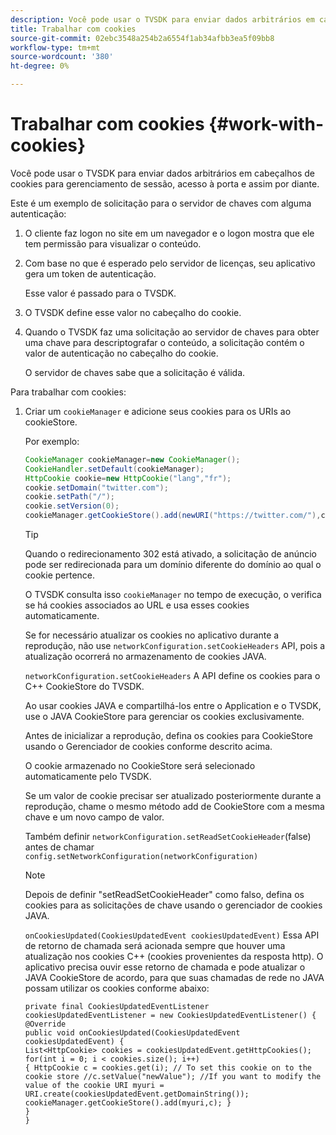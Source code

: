 ```yaml
---
description: Você pode usar o TVSDK para enviar dados arbitrários em cabeçalhos de cookies para gerenciamento de sessão, acesso à porta e assim por diante.
title: Trabalhar com cookies
source-git-commit: 02ebc3548a254b2a6554f1ab34afbb3ea5f09bb8
workflow-type: tm+mt
source-wordcount: '380'
ht-degree: 0%

---
```


# Trabalhar com cookies {#work-with-cookies}

Você pode usar o TVSDK para enviar dados arbitrários em cabeçalhos de cookies para gerenciamento de sessão, acesso à porta e assim por diante.

Este é um exemplo de solicitação para o servidor de chaves com alguma autenticação:

1. O cliente faz logon no site em um navegador e o logon mostra que ele tem permissão para visualizar o conteúdo.
1. Com base no que é esperado pelo servidor de licenças, seu aplicativo gera um token de autenticação.

   Esse valor é passado para o TVSDK.
1. O TVSDK define esse valor no cabeçalho do cookie.
1. Quando o TVSDK faz uma solicitação ao servidor de chaves para obter uma chave para descriptografar o conteúdo, a solicitação contém o valor de autenticação no cabeçalho do cookie.

   O servidor de chaves sabe que a solicitação é válida.

Para trabalhar com cookies:

1. Criar um `cookieManager` e adicione seus cookies para os URIs ao cookieStore.

   Por exemplo:

   ```java
   CookieManager cookieManager=new CookieManager(); 
   CookieHandler.setDefault(cookieManager);  
   HttpCookie cookie=new HttpCookie("lang","fr"); 
   cookie.setDomain("twitter.com");  
   cookie.setPath("/"); 
   cookie.setVersion(0); 
   cookieManager.getCookieStore().add(newURI("https://twitter.com/"),cookie);
   ```

   >[!TIP]
   >
   >Quando o redirecionamento 302 está ativado, a solicitação de anúncio pode ser redirecionada para um domínio diferente do domínio ao qual o cookie pertence.

   O TVSDK consulta isso `cookieManager` no tempo de execução, o verifica se há cookies associados ao URL e usa esses cookies automaticamente.

   Se for necessário atualizar os cookies no aplicativo durante a reprodução, não use `networkConfiguration.setCookieHeaders` API, pois a atualização ocorrerá no armazenamento de cookies JAVA.

   `networkConfiguration.setCookieHeaders` A API define os cookies para o C++ CookieStore do TVSDK.

   Ao usar cookies JAVA e compartilhá-los entre o Application e o TVSDK, use o JAVA CookieStore para gerenciar os cookies exclusivamente.

   Antes de inicializar a reprodução, defina os cookies para CookieStore usando o Gerenciador de cookies conforme descrito acima.

   O cookie armazenado no CookieStore será selecionado automaticamente pelo TVSDK.

   Se um valor de cookie precisar ser atualizado posteriormente durante a reprodução, chame o mesmo método add de CookieStore com a mesma chave e um novo campo de valor.

   Também definir
   `networkConfiguration.setReadSetCookieHeader`(false) antes de chamar
   `config.setNetworkConfiguration(networkConfiguration)`

   >[!NOTE]
   >
   >Depois de definir &quot;setReadSetCookieHeader&quot; como falso, defina os cookies para as solicitações de chave usando o gerenciador de cookies JAVA.

   `onCookiesUpdated(CookiesUpdatedEvent cookiesUpdatedEvent)`
Essa API de retorno de chamada será acionada sempre que houver uma atualização nos cookies C++ (cookies provenientes da resposta http). O aplicativo precisa ouvir esse retorno de chamada e pode atualizar o JAVA CookieStore de acordo, para que suas chamadas de rede no JAVA possam utilizar os cookies conforme abaixo:

   ```
   private final CookiesUpdatedEventListener cookiesUpdatedEventListener = new CookiesUpdatedEventListener() {
   @Override
   public void onCookiesUpdated(CookiesUpdatedEvent cookiesUpdatedEvent) {
   List<HttpCookie> cookies = cookiesUpdatedEvent.getHttpCookies();
   for(int i = 0; i < cookies.size(); i++)
   { HttpCookie c = cookies.get(i); // To set this cookie on to the cookie store //c.setValue("newValue"); //If you want to modify the value of the cookie URI myuri = URI.create(cookiesUpdatedEvent.getDomainString()); cookieManager.getCookieStore().add(myuri,c); }
   }
   }
   ```
